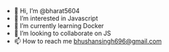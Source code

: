 - 👋 Hi, I’m @bharat5604
- 👀 I’m interested in Javascript
- 🌱 I’m currently learning Docker 
- 💞️ I’m looking to collaborate on JS
- 📫 How to reach me bhushansingh696@gmail.com

<!---
bharat5604/bharat5604 is a ✨ special ✨ repository because its `README.md` (this file) appears on your GitHub profile.
You can click the Preview link to take a look at your changes.
--->
